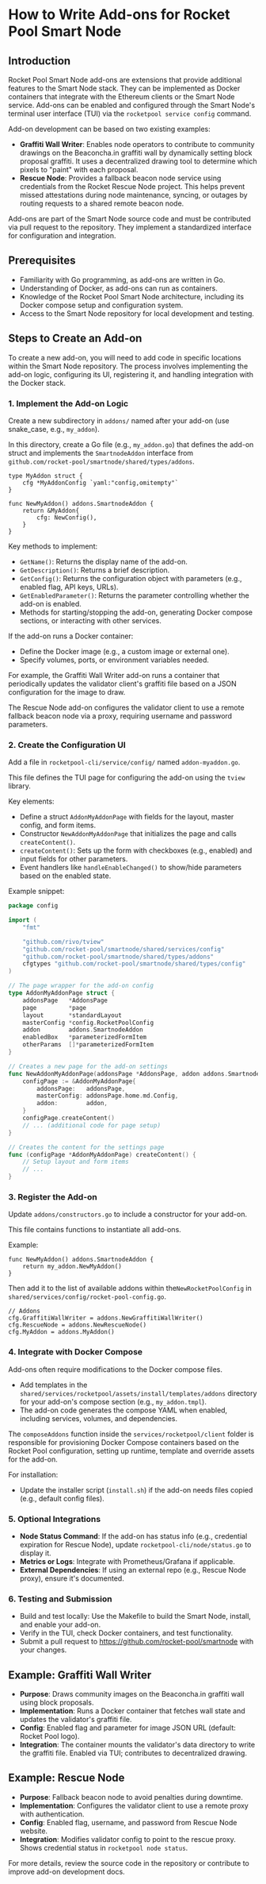 # How to Write Add-ons for Rocket Pool Smart Node

## Introduction

Rocket Pool Smart Node add-ons are extensions that provide additional features to the Smart Node stack. They can be implemented as Docker containers that integrate with the Ethereum clients or the Smart Node service. Add-ons can be enabled and configured through the Smart Node's terminal user interface (TUI) via the `rocketpool service config` command.

Add-on development can be based on two existing examples:

- **Graffiti Wall Writer**: Enables node operators to contribute to community drawings on the Beaconcha.in graffiti wall by dynamically setting block proposal graffiti. It uses a decentralized drawing tool to determine which pixels to "paint" with each proposal.
- **Rescue Node**: Provides a fallback beacon node service using credentials from the Rocket Rescue Node project. This helps prevent missed attestations during node maintenance, syncing, or outages by routing requests to a shared remote beacon node.

Add-ons are part of the Smart Node source code and must be contributed via pull request to the repository. They implement a standardized interface for configuration and integration.

## Prerequisites

- Familiarity with Go programming, as add-ons are written in Go.
- Understanding of Docker, as add-ons can run as containers.
- Knowledge of the Rocket Pool Smart Node architecture, including its Docker compose setup and configuration system.
- Access to the Smart Node repository for local development and testing.

## Steps to Create an Add-on

To create a new add-on, you will need to add code in specific locations within the Smart Node repository. The process involves implementing the add-on logic, configuring its UI, registering it, and handling integration with the Docker stack.

### 1. Implement the Add-on Logic

Create a new subdirectory in `addons/` named after your add-on (use snake_case, e.g., `my_addon`).

In this directory, create a Go file (e.g., `my_addon.go`) that defines the add-on struct and implements the `SmartnodeAddon` interface from `github.com/rocket-pool/smartnode/shared/types/addons`.

```
type MyAddon struct {
    cfg *MyAddonConfig `yaml:"config,omitempty"`
}

func NewMyAddon() addons.SmartnodeAddon {
    return &MyAddon{
        cfg: NewConfig(),
    }
}
```

Key methods to implement:

- `GetName()`: Returns the display name of the add-on.
- `GetDescription()`: Returns a brief description.
- `GetConfig()`: Returns the configuration object with parameters (e.g., enabled flag, API keys, URLs).
- `GetEnabledParameter()`: Returns the parameter controlling whether the add-on is enabled.
- Methods for starting/stopping the add-on, generating Docker compose sections, or interacting with other services.

If the add-on runs a Docker container:

- Define the Docker image (e.g., a custom image or external one).
- Specify volumes, ports, or environment variables needed.

For example, the Graffiti Wall Writer add-on runs a container that periodically updates the validator client's graffiti file based on a JSON configuration for the image to draw.

The Rescue Node add-on configures the validator client to use a remote fallback beacon node via a proxy, requiring username and password parameters.

### 2. Create the Configuration UI

Add a file in `rocketpool-cli/service/config/` named `addon-myaddon.go`.

This file defines the TUI page for configuring the add-on using the `tview` library.

Key elements:

- Define a struct `AddonMyAddonPage` with fields for the layout, master config, and form items.
- Constructor `NewAddonMyAddonPage` that initializes the page and calls `createContent()`.
- `createContent()`: Sets up the form with checkboxes (e.g., enabled) and input fields for other parameters.
- Event handlers like `handleEnableChanged()` to show/hide parameters based on the enabled state.

Example snippet:

```go
package config

import (
	"fmt"

	"github.com/rivo/tview"
	"github.com/rocket-pool/smartnode/shared/services/config"
	"github.com/rocket-pool/smartnode/shared/types/addons"
	cfgtypes "github.com/rocket-pool/smartnode/shared/types/config"
)

// The page wrapper for the add-on config
type AddonMyAddonPage struct {
	addonsPage   *AddonsPage
	page         *page
	layout       *standardLayout
	masterConfig *config.RocketPoolConfig
	addon        addons.SmartnodeAddon
	enabledBox   *parameterizedFormItem
	otherParams  []*parameterizedFormItem
}

// Creates a new page for the add-on settings
func NewAddonMyAddonPage(addonsPage *AddonsPage, addon addons.SmartnodeAddon) *AddonMyAddonPage {
	configPage := &AddonMyAddonPage{
		addonsPage:   addonsPage,
		masterConfig: addonsPage.home.md.Config,
		addon:        addon,
	}
	configPage.createContent()
	// ... (additional code for page setup)
}

// Creates the content for the settings page
func (configPage *AddonMyAddonPage) createContent() {
	// Setup layout and form items
	// ...
}
```

### 3. Register the Add-on

Update `addons/constructors.go` to include a constructor for your add-on.

This file contains functions to instantiate all add-ons.

Example:

```
func NewMyAddon() addons.SmartnodeAddon {
    return my_addon.NewMyAddon()
}
```

Then add it to the list of available addons within the`NewRocketPoolConfig` in `shared/services/config/rocket-pool-config.go`.

```
// Addons
cfg.GraffitiWallWriter = addons.NewGraffitiWallWriter()
cfg.RescueNode = addons.NewRescueNode()
cfg.MyAddon = addons.MyAddon()
```

### 4. Integrate with Docker Compose

Add-ons often require modifications to the Docker compose files.

- Add templates in the `shared/services/rocketpool/assets/install/templates/addons` directory for your add-on's compose section (e.g., `my_addon.tmpl`).
- The add-on code generates the compose YAML when enabled, including services, volumes, and dependencies.

The `composeAddons` function inside the `services/rocketpool/client` folder is responsible for provisioning Docker Compose containers based on the Rocket Pool configuration, setting up runtime, template and override assets for the add-on.

For installation:

- Update the installer script (`install.sh`) if the add-on needs files copied (e.g., default config files).

### 5. Optional Integrations

- **Node Status Command**: If the add-on has status info (e.g., credential expiration for Rescue Node), update `rocketpool-cli/node/status.go` to display it.
- **Metrics or Logs**: Integrate with Prometheus/Grafana if applicable.
- **External Dependencies**: If using an external repo (e.g., Rescue Node proxy), ensure it's documented.

### 6. Testing and Submission

- Build and test locally: Use the Makefile to build the Smart Node, install, and enable your add-on.
- Verify in the TUI, check Docker containers, and test functionality.
- Submit a pull request to https://github.com/rocket-pool/smartnode with your changes.

## Example: Graffiti Wall Writer

- **Purpose**: Draws community images on the Beaconcha.in graffiti wall using block proposals.
- **Implementation**: Runs a Docker container that fetches wall state and updates the validator's graffiti file.
- **Config**: Enabled flag and parameter for image JSON URL (default: Rocket Pool logo).
- **Integration**: The container mounts the validator's data directory to write the graffiti file. Enabled via TUI; contributes to decentralized drawing.

## Example: Rescue Node

- **Purpose**: Fallback beacon node to avoid penalties during downtime.
- **Implementation**: Configures the validator client to use a remote proxy with authentication.
- **Config**: Enabled flag, username, and password from Rescue Node website.
- **Integration**: Modifies validator config to point to the rescue proxy. Shows credential status in `rocketpool node status`.

For more details, review the source code in the repository or contribute to improve add-on development docs.
